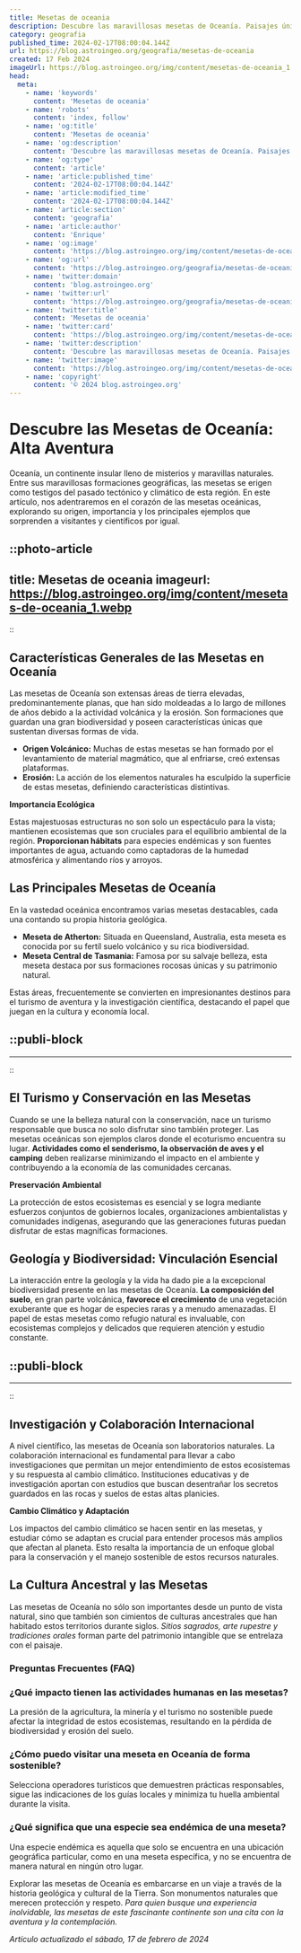 ```yaml
---
title: Mesetas de oceania
description: Descubre las maravillosas mesetas de Oceanía. Paisajes únicos, biodiversidad increíble y culturas ancestrales te esperan en este viaje inolvidable.
category: geografia
published_time: 2024-02-17T08:00:04.144Z
url: https://blog.astroingeo.org/geografia/mesetas-de-oceania
created: 17 Feb 2024
imageUrl: https://blog.astroingeo.org/img/content/mesetas-de-oceania_1.webp
head:
  meta:
    - name: 'keywords'
      content: 'Mesetas de oceania'
    - name: 'robots'
      content: 'index, follow'
    - name: 'og:title'
      content: 'Mesetas de oceania'
    - name: 'og:description'
      content: 'Descubre las maravillosas mesetas de Oceanía. Paisajes únicos, biodiversidad increíble y culturas ancestrales te esperan en este viaje inolvidable.'
    - name: 'og:type'
      content: 'article'
    - name: 'article:published_time'
      content: '2024-02-17T08:00:04.144Z'
    - name: 'article:modified_time'
      content: '2024-02-17T08:00:04.144Z'
    - name: 'article:section'
      content: 'geografia'
    - name: 'article:author'
      content: 'Enrique'
    - name: 'og:image'
      content: 'https://blog.astroingeo.org/img/content/mesetas-de-oceania_1.webp'
    - name: 'og:url'
      content: 'https://blog.astroingeo.org/geografia/mesetas-de-oceania'
    - name: 'twitter:domain'
      content: 'blog.astroingeo.org'
    - name: 'twitter:url'
      content: 'https://blog.astroingeo.org/geografia/mesetas-de-oceania'
    - name: 'twitter:title'
      content: 'Mesetas de oceania'
    - name: 'twitter:card'
      content: 'https://blog.astroingeo.org/img/content/mesetas-de-oceania_1.webp'
    - name: 'twitter:description'
      content: 'Descubre las maravillosas mesetas de Oceanía. Paisajes únicos, biodiversidad increíble y culturas ancestrales te esperan en este viaje inolvidable.'
    - name: 'twitter:image'
      content: 'https://blog.astroingeo.org/img/content/mesetas-de-oceania_1.webp'
    - name: 'copyright'
      content: '© 2024 blog.astroingeo.org'
---
```

# Descubre las Mesetas de Oceanía: Alta Aventura

Oceanía, un continente insular lleno de misterios y maravillas naturales. Entre sus maravillosas formaciones geográficas, las mesetas se erigen como testigos del pasado tectónico y climático de esta región. En este artículo, nos adentraremos en el corazón de las mesetas oceánicas, explorando su origen, importancia y los principales ejemplos que sorprenden a visitantes y científicos por igual.


::photo-article
---
title: Mesetas de oceania
imageurl: https://blog.astroingeo.org/img/content/mesetas-de-oceania_1.webp
---
::


## Características Generales de las Mesetas en Oceanía

Las mesetas de Oceanía son extensas áreas de tierra elevadas, predominantemente planas, que han sido moldeadas a lo largo de millones de años debido a la actividad volcánica y la erosión. Son formaciones que guardan una gran biodiversidad y poseen características únicas que sustentan diversas formas de vida.

- **Origen Volcánico:** Muchas de estas mesetas se han formado por el levantamiento de material magmático, que al enfriarse, creó extensas plataformas.
- **Erosión:** La acción de los elementos naturales ha esculpido la superficie de estas mesetas, definiendo características distintivas.
  
**Importancia Ecológica**

Estas majestuosas estructuras no son solo un espectáculo para la vista; mantienen ecosistemas que son cruciales para el equilibrio ambiental de la región. **Proporcionan hábitats** para especies endémicas y son fuentes importantes de agua, actuando como captadoras de la humedad atmosférica y alimentando ríos y arroyos.

## Las Principales Mesetas de Oceanía

En la vastedad oceánica encontramos varias mesetas destacables, cada una contando su propia historia geológica.

- **Meseta de Atherton:** Situada en Queensland, Australia, esta meseta es conocida por su fertíl suelo volcánico y su rica biodiversidad.
- **Meseta Central de Tasmania:** Famosa por su salvaje belleza, esta meseta destaca por sus formaciones rocosas únicas y su patrimonio natural.
  
Estas áreas, frecuentemente se convierten en impresionantes destinos para el turismo de aventura y la investigación científica, destacando el papel que juegan en la cultura y economía local.


  ::publi-block
  ---
  ---
  ::
  
  
## El Turismo y Conservación en las Mesetas

Cuando se une la belleza natural con la conservación, nace un turismo responsable que busca no solo disfrutar sino también proteger. Las mesetas oceánicas son ejemplos claros donde el ecoturismo encuentra su lugar. **Actividades como el senderismo, la observación de aves y el camping** deben realizarse minimizando el impacto en el ambiente y contribuyendo a la economía de las comunidades cercanas.

**Preservación Ambiental**

La protección de estos ecosistemas es esencial y se logra mediante esfuerzos conjuntos de gobiernos locales, organizaciones ambientalistas y comunidades indígenas, asegurando que las generaciones futuras puedan disfrutar de estas magníficas formaciones.

## Geología y Biodiversidad: Vinculación Esencial

La interacción entre la geología y la vida ha dado pie a la excepcional biodiversidad presente en las mesetas de Oceanía. **La composición del suelo**, en gran parte volcánica, **favorece el crecimiento** de una vegetación exuberante que es hogar de especies raras y a menudo amenazadas. El papel de estas mesetas como refugio natural es invaluable, con ecosistemas complejos y delicados que requieren atención y estudio constante.


  ::publi-block
  ---
  ---
  ::
  
  
## Investigación y Colaboración Internacional

A nivel científico, las mesetas de Oceanía son laboratorios naturales. La colaboración internacional es fundamental para llevar a cabo investigaciones que permitan un mejor entendimiento de estos ecosistemas y su respuesta al cambio climático. Instituciones educativas y de investigación aportan con estudios que buscan desentrañar los secretos guardados en las rocas y suelos de estas altas planicies.

**Cambio Climático y Adaptación**

Los impactos del cambio climático se hacen sentir en las mesetas, y estudiar cómo se adaptan es crucial para entender procesos más amplios que afectan al planeta. Esto resalta la importancia de un enfoque global para la conservación y el manejo sostenible de estos recursos naturales.

## La Cultura Ancestral y las Mesetas

Las mesetas de Oceanía no sólo son importantes desde un punto de vista natural, sino que también son cimientos de culturas ancestrales que han habitado estos territorios durante siglos. *Sitios sagrados, arte rupestre y tradiciones orales* forman parte del patrimonio intangible que se entrelaza con el paisaje.

### Preguntas Frecuentes (FAQ)

### ¿Qué impacto tienen las actividades humanas en las mesetas?
La presión de la agricultura, la minería y el turismo no sostenible puede afectar la integridad de estos ecosistemas, resultando en la pérdida de biodiversidad y erosión del suelo.

### ¿Cómo puedo visitar una meseta en Oceanía de forma sostenible?
Selecciona operadores turísticos que demuestren prácticas responsables, sigue las indicaciones de los guías locales y minimiza tu huella ambiental durante la visita.

### ¿Qué significa que una especie sea endémica de una meseta?
Una especie endémica es aquella que solo se encuentra en una ubicación geográfica particular, como en una meseta específica, y no se encuentra de manera natural en ningún otro lugar.

Explorar las mesetas de Oceanía es embarcarse en un viaje a través de la historia geológica y cultural de la Tierra. Son monumentos naturales que merecen protección y respeto. *Para quien busque una experiencia inolvidable, las mesetas de este fascinante continente son una cita con la aventura y la contemplación.*

_Artículo actualizado el sábado, 17 de febrero de 2024_